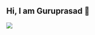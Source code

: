 ## Hi, I am Guruprasad 👋


<img src="https://github-readme-stats.vercel.app/api?username=Guruprasad489&&show_icons=true&title_color=ffffff&icon_color=bb2acf&text_color=daf7dc&bg_color=151515">

